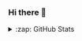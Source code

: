 ### Hi there 👋

<!--
**chrobles9/chrobles9** is a ✨ _special_ ✨ repository because its `README.md` (this file) appears on your GitHub profile.

Here are some ideas to get you started:

- 🔭 I’m currently working on ...
- 🌱 I’m currently learning ...
- 👯 I’m looking to collaborate on ...
- 🤔 I’m looking for help with ...
- 💬 Ask me about ...
- 📫 How to reach me: ...
- 😄 Pronouns: ...
- ⚡ Fun fact: ...
-->


<details>
  <summary>:zap: GitHub Stats</summary>
    <p align = 'center'>
      <img src='https://github-readme-stats-chrobles9.vercel.app/api/top-langs/?username=chrobles9&layout=compact&theme=chartreuse-dark&hide_border=true' />
    </p>
  
    <p align = 'center'>
      <img src='https://github-readme-stats-chrobles9.vercel.app/api?username=chrobles9&show_icons=true&theme=chartreuse-dark&hide_border=true)' />
    </p>
  
  [![Top Langs](https://github-readme-stats-chrobles9.vercel.app/api/top-langs/?username=chrobles9&layout=compact&theme=chartreuse-dark&hide_border=true)](https://github.com/chrobles9/github-readme-stats)
  
  [![Carlos' GitHub stats](https://github-readme-stats-chrobles9.vercel.app/api?username=chrobles9&show_icons=true&theme=chartreuse-dark&hide_border=true)](https://github.com/chrobles9/github-readme-stats)




</details>  



